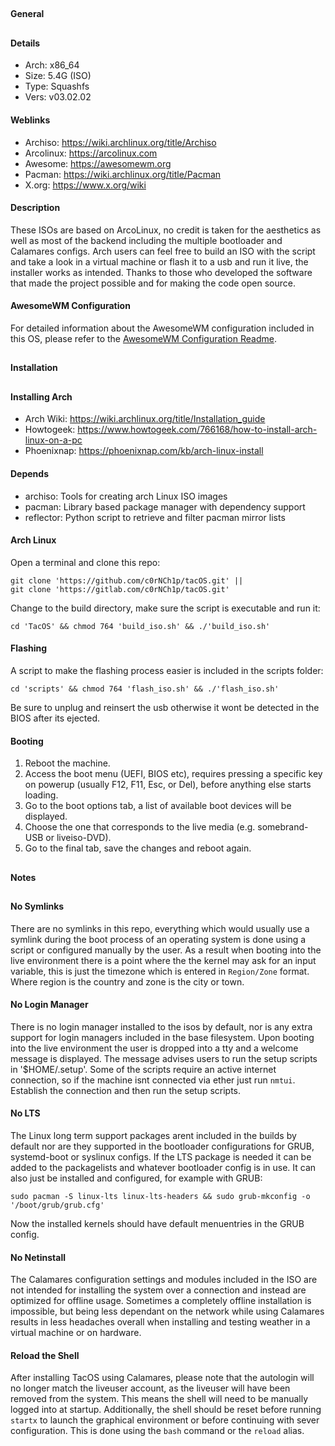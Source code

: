 ##
#### General
##
#### Details
- Arch: x86_64
- Size: 5.4G (ISO)
- Type: Squashfs
- Vers: v03.02.02
#### Weblinks
- Archiso: https://wiki.archlinux.org/title/Archiso
- Arcolinux: https://arcolinux.com
- Awesome: https://awesomewm.org
- Pacman: https://wiki.archlinux.org/title/Pacman
- X.org: https://www.x.org/wiki
#### Description
These ISOs are based on ArcoLinux, no credit is taken for the aesthetics as well as most
of the backend including the multiple bootloader and Calamares configs. Arch users can
feel free to build an ISO with the script and take a look in a virtual machine or flash it
to a usb and run it live, the installer works as intended. Thanks to those who developed
the software that made the project possible and for making the code open source.
#### AwesomeWM Configuration
For detailed information about the AwesomeWM configuration included in this OS, please
refer to the [AwesomeWM Configuration Readme](https://gitlab.com/c0rNCh1p/tacos/-/tree/master/tacOS/airootfs/etc/skel/.config/awesome?ref_type=heads).
##
#### Installation
##
#### Installing Arch
- Arch Wiki: https://wiki.archlinux.org/title/Installation_guide
- Howtogeek: https://www.howtogeek.com/766168/how-to-install-arch-linux-on-a-pc
- Phoenixnap: https://phoenixnap.com/kb/arch-linux-install
#### Depends
- archiso: Tools for creating arch Linux ISO images
- pacman: Library based package manager with dependency support
- reflector: Python script to retrieve and filter pacman mirror lists
#### Arch Linux
Open a terminal and clone this repo:
```shell
git clone 'https://github.com/c0rNCh1p/tacOS.git' ||
git clone 'https://gitlab.com/c0rNCh1p/tacOS.git'
```
Change to the build directory, make sure the script is executable and run it:
```shell
cd 'TacOS' && chmod 764 'build_iso.sh' && ./'build_iso.sh'
```
#### Flashing
A script to make the flashing process easier is included in the scripts folder:
```shell
cd 'scripts' && chmod 764 'flash_iso.sh' && ./'flash_iso.sh'
```
Be sure to unplug and reinsert the usb otherwise it wont be detected in the BIOS after its
ejected.
#### Booting
1. Reboot the machine.
2. Access the boot menu (UEFI, BIOS etc), requires pressing a specific key on powerup
(usually F12, F11, Esc, or Del), before anything else starts loading.
3. Go to the boot options tab, a list of available boot devices will be displayed.
4. Choose the one that corresponds to the live media (e.g. somebrand-USB or liveiso-DVD).
5. Go to the final tab, save the changes and reboot again.
##
#### Notes
##
#### No Symlinks
There are no symlinks in this repo, everything which would usually use a symlink during
the boot process of an operating system is done using a script or configured manually by
the user. As a result when booting into the live environment there is a point where the
the kernel may ask for an input variable, this is just the timezone which is entered in
`Region/Zone` format. Where region is the country and zone is the city or town.
#### No Login Manager
There is no login manager installed to the isos by default, nor is any extra support for
login managers included in the base filesystem. Upon booting into the live environment the
user is dropped into a tty and a welcome message is displayed. The message advises users
to run the setup scripts in '$HOME/.setup'. Some of the scripts require an active internet
connection, so if the machine isnt connected via ether just run `nmtui`. Establish the
connection and then run the setup scripts.
#### No LTS
The Linux long term support packages arent included in the builds by default nor are they
supported in the bootloader configurations for GRUB, systemd-boot or syslinux configs. If
the LTS package is needed it can be added to the packagelists and whatever bootloader
config is in use. It can also just be installed and configured, for example with GRUB:
```shell
sudo pacman -S linux-lts linux-lts-headers && sudo grub-mkconfig -o '/boot/grub/grub.cfg'
```
Now the installed kernels should have default menuentries in the GRUB config.
#### No Netinstall
The Calamares configuration settings and modules included in the ISO are not intended for
installing the system over a connection and instead are optimized for offline usage.
Sometimes a completely offline installation is impossible, but being less dependant on the
network while using Calamares results in less headaches overall when installing and
testing weather in a virtual machine or on hardware.
#### Reload the Shell
After installing TacOS using Calamares, please note that the autologin will no longer
match the liveuser account, as the liveuser will have been removed from the system. This
means the shell will need to be manually logged into at startup. Additionally, the shell
should be reset before running `startx` to launch the graphical environment or before
continuing with sever configuration. This is done using the `bash` command or the `reload`
alias.
##